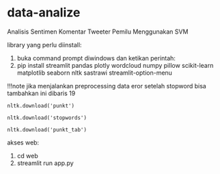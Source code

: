 # data-analize
Analisis Sentimen Komentar Tweeter Pemilu  Menggunakan SVM

library yang perlu diinstall:
1. buka command prompt diwindows dan ketikan perintah:
2. pip install streamlit pandas plotly wordcloud numpy pillow scikit-learn matplotlib seaborn nltk sastrawi streamlit-option-menu

!!!note jika menjalankan preprocessing data eror setelah stopword bisa tambahkan ini dibaris 19

    nltk.download('punkt')  
    
    nltk.download('stopwords')
    
    nltk.download('punkt_tab')


akses web:
1. cd web
2. streamlit run app.py

